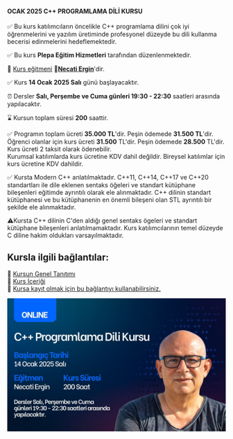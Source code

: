 #### OCAK 2025 C++ PROGRAMLAMA DİLİ KURSU

✅ Bu kurs katılımcıların öncelikle C++ programlama dilini çok iyi öğrenmelerini ve yazılım üretiminde profesyonel düzeyde bu dili kullanma becerisi edinmelerini hedeflemektedir.

✅ Bu kurs **Plepa Eğitim Hizmetleri** tarafından düzenlenmektedir.

👨 [Kurs eğitmeni](https://github.com/necatiergin/OCAK_2025_CPP_KURSU/blob/main/kurs_egitmeni.md)
**&#128279;[Necati Ergin](https://www.linkedin.com/in/necati-ergin-045768176/)**'dir.

✅ Kurs **14 Ocak 2025 Salı** günü başlayacaktır.

⏰ Dersler **Salı, Perşembe ve Cuma günleri 19:30 - 22:30** saatleri arasında yapılacaktır.

⌛ Kursun toplam süresi **200** saattir.

✅ Programın toplam ücreti **35.000 TL**'dir. Peşin ödemede **31.500 TL**'dir.<br>
Öğrenci olanlar için kurs ücreti **31.500** TL'dir. Peşin ödemede **28.500** TL'dir.<br>
Kurs ücreti 2 taksit olarak ödenebilir.<br>
Kurumsal katılımlarda kurs ücretine KDV dahil değildir. Bireysel katılımlar için kurs ücretine KDV dahildir. 

✅ Kursta Modern C++ anlatılmaktadır. C++11, C++14, C++17 ve C++20 standartları ile dile eklenen sentaks öğeleri ve standart kütüphane bileşenleri eğitimde ayrıntılı olarak ele alınmaktadır. C++ dilinin standart kütüphanesi ve bu kütüphanenin en önemli bileşeni olan STL ayrıntılı bir şekilde ele alınmaktadır.

⚠Kursta C++ dilinin C'den aldığı genel sentaks ögeleri ve standart kütüphane bileşenleri anlatılmamaktadır. Kurs katılımcılarının temel düzeyde C diline hakim oldukları varsayılmaktadır.

## Kursla ilgili bağlantılar:

&#128279; [Kursun Genel Tanıtımı](https://github.com/necatiergin/OCAK_2025_CPP_KURSU/blob/main/kurs_tanitimi.md)<br>
&#128279; [Kurs İçeriği](https://github.com/necatiergin/kurs_programlari/blob/main/cplusplus_kurs_icerigi.md)<br>
&#128279; [Kursa kayıt olmak için bu bağlantıyı kullanabilirsiniz.](https://us02web.zoom.us/meeting/register/tZYodu-srjssHdzvnFvnDgLGvIK5rgVsVa5C)

![kurs tanıtım görseli](https://github.com/necatiergin/OCAK_2025_CPP_KURSU/blob/main/cpp_kursu_gorseli.jpg)



